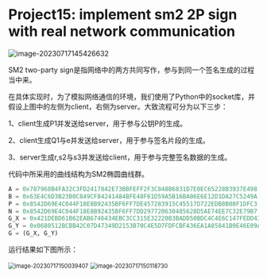 # Project15: implement sm2 2P sign with real network communication

<img src="C:\Users\Lenovo\AppData\Roaming\Typora\typora-user-images\image-20230717145426632.png" alt="image-20230717145426632"  />

SM2 two-party sign是指网络中的两方共同写作，参与到同一个签名生成的过程当中来。

在具体实现时，为了模拟网络通信的环境，我们使用了Python中的socket库，并假设上图中的左侧为client，右侧为server。大致流程可分为以下三步：

1、client生成P1并发送给server，用于参与公钥P的生成。

2、client生成Q1与e并发送给server，用于参与签名片段的生成。

3、server生成r,s2与s3并发送给client，用于参与完整签名数据的生成。

代码中所采用的曲线结构为SM2椭圆曲线群。

```python
A = 0x787968B4FA32C3FD2417842E73BBFEFF2F3C848B6831D7E0EC65228B3937E498
B = 0x63E4C6D3B23B0C849CF84241484BFE48F61D59A5B16BA06E6E12D1DA27C5249A
P = 0x8542D69E4C044F18E8B92435BF6FF7DE457283915C45517D722EDB8B08F1DFC3
N = 0x8542D69E4C044F18E8B92435BF6FF7DD297720630485628D5AE74EE7C32E79B7
G_X = 0x421DEBD61B62EAB6746434EBC3CC315E32220B3BADD50BDC4C4E6C147FEDD43D
G_Y = 0x0680512BCBB42C07D47349D2153B70C4E5D7FDFCBFA36EA1A85841B9E46E09A2
G = (G_X, G_Y)
```

运行结果如下图所示：

<img src="C:\Users\Lenovo\AppData\Roaming\Typora\typora-user-images\image-20230717150039407.png" alt="image-20230717150039407" style="zoom:80%;" />

<img src="C:\Users\Lenovo\AppData\Roaming\Typora\typora-user-images\image-20230717150118730.png" alt="image-20230717150118730" style="zoom:80%;" />